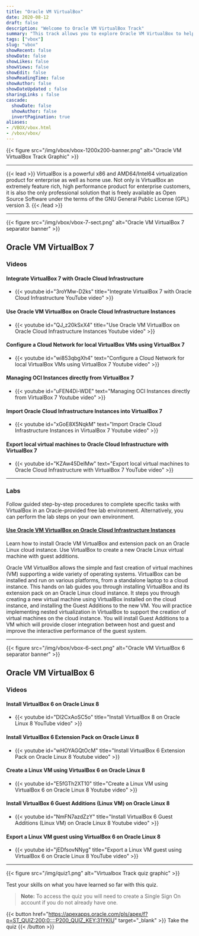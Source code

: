 ```yaml
---
title: "Oracle VM VirtualBox"
date: 2020-08-12
draft: false
description: "Welcome to Oracle VM VirtualBox Track"
summary: "This track allows you to explore Oracle VM VirtualBox to help you grow your skill set using free videos and hands-on tutorials and labs. Whether you are working with traditional, cloud-based, or virtual environments, these skills will progress your knowledge into becoming better at testing, developing, demonstrating, and deploying solutions across multiple platforms from ultra-books to high-end server class hardware and cloud infrastructure, using a lightweight, easy to use, fast and powerful virtualization engine."
tags: ["vbox"]
slug: "vbox"
showRecent: false
showDate: false
showLikes: false
showViews: false
showEdit: false
showReadingTime: false
showAuthor: false
showDateUpdated : false
sharingLinks : false
cascade:
  showDate: false
  showAuthor: false
  invertPagination: true
aliases:
- /VBOX/vbox.html
- /vbox/vbox/
---
```


{{< figure src="/img/vbox/vbox-1200x200-banner.png" alt="Oracle VM VirtualBox Track Graphic" >}}

---

{{< lead >}} VirtualBox is a powerful x86 and AMD64/Intel64 virtualization product for enterprise as well as home use. Not only is VirtualBox an extremely feature rich, high performance product for enterprise customers, it is also the only professional solution that is freely available as Open Source Software under the terms of the GNU General Public License (GPL) version 3. {{< /lead >}}

---

{{< figure src="/img/vbox/vbox-7-sect.png" alt="Oracle VM VirtualBox 7 separator banner" >}}

## Oracle VM VirtualBox 7

### Videos

#### Integrate VirtualBox 7 with Oracle Cloud Infrastructure

- {{< youtube id="3roYMw-D2ks" title="Integrate VirtualBox 7 with Oracle Cloud Infrastructure YouTube video" >}}

#### Use Oracle VM VirtualBox on Oracle Cloud Infrastructure Instances

- {{< youtube id="QJ_z20kSxX4" title="Use Oracle VM VirtualBox on Oracle Cloud Infrastructure Instances Youtube video" >}}

#### Configure a Cloud Network for local VirtualBox VMs using VirtualBox 7

- {{< youtube id="wi853qbgXh4" text="Configure a Cloud Network for local VirtualBox VMs using VirtualBox 7 Youtube video" >}}

#### Managing OCI Instances directly from VirtualBox 7

- {{< youtube id="uFEN4Di-WDE" text="Managing OCI Instances directly from VirtualBox 7 Youtube video" >}}

#### Import Oracle Cloud Infrastructure Instances into VirtualBox 7

- {{< youtube id="xGoE8X5NqkM" text="Import Oracle Cloud Infrastructure Instances in VirtualBox 7 Youtube video" >}}

#### Export local virtual machines to Oracle Cloud Infrastructure with VirtualBox 7

- {{< youtube id="KZAw45DeIMw" text="Export local virtual machines to Oracle Cloud Infrastructure with VirtualBox 7 YouTube video" >}}

---

### Labs

Follow guided step-by-step procedures to complete specific tasks with VirtualBox in an Oracle-provided free lab environment. Alternatively, you can perform the lab steps on your own environment.

#### [Use Oracle VM VirtualBox on Oracle Cloud Infrastructure Instances](https://luna.oracle.com/lab/922eabed-e47c-4934-a4a5-dbacc02f4f3b)

Learn how to install Oracle VM VirtualBox and extension pack on an Oracle Linux cloud instance. Use VirtualBox to create a new Oracle Linux virtual machine with guest additions.

Oracle VM VirtualBox allows the simple and fast creation of virtual machines (VM) supporting a wide variety of operating systems. VirtualBox can be installed and run on various platforms, from a standalone laptop to a cloud instance. This hands on lab guides you through installing VirtualBox and its extension pack on an Oracle Linux cloud instance. It steps you through creating a new virtual machine using VirtualBox installed on the cloud instance, and installing the Guest Additions to the new VM.  You will practice implementing nested virtualization in VirtualBox to support the creation of virtual machines on the cloud instance. You will install Guest Additions to a VM which will provide closer integration between host and guest and improve the interactive performance of the guest system.

---

{{< figure src="/img/vbox/vbox-6-sect.png" alt="Oracle VM VirtualBox 6 separator banner" >}}
## Oracle VM VirtualBox 6

### Videos

#### Install VirtualBox 6 on Oracle Linux 8

- {{< youtube id="Dl2CxAoSC5o" title="Install VirtualBox 8 on Oracle Linux 8 YouTube video" >}}

#### Install VirtualBox 6 Extension Pack on Oracle Linux 8

- {{< youtube id="wHOYAGQtOcM" title="Install VirtualBox 6 Extension Pack on Oracle Linux 8 Youtube video" >}}

#### Create a Linux VM using VirtualBox 6 on Oracle Linux 8

- {{< youtube id="E5fGTh2XT10" title="Create a Linux VM using VirtualBox 6 on Oracle Linux 8 Youtube video" >}}

#### Install VirtualBox 6 Guest Additions (Linux VM) on Oracle Linux 8

- {{< youtube id="NmFN7azdZzY" title="Install VirtualBox 6 Guest Additions (Linux VM) on Oracle Linux 8 Youtube video" >}}

#### Export a Linux VM guest using VirtualBox 6 on Oracle Linux 8

- {{< youtube id="jEDfsovNNyg" title="Export a Linux VM guest using VirtualBox 6 on Oracle Linux 8 YouTube video" >}}

---

{{< figure src="/img/quiz1.png" alt="Virtualbox Track quiz graphic" >}}

Test your skills on what you have learned so far with this quiz.

> **Note:** To access the quiz you will need to create a Single Sign On account if you do not already have one.

{{< button href="https://apexapps.oracle.com/pls/apex/f?p=ST_QUIZ:200:0::::P200_QUIZ_KEY:31YKIU" target="_blank" >}}
Take the quiz
{{< /button >}}

